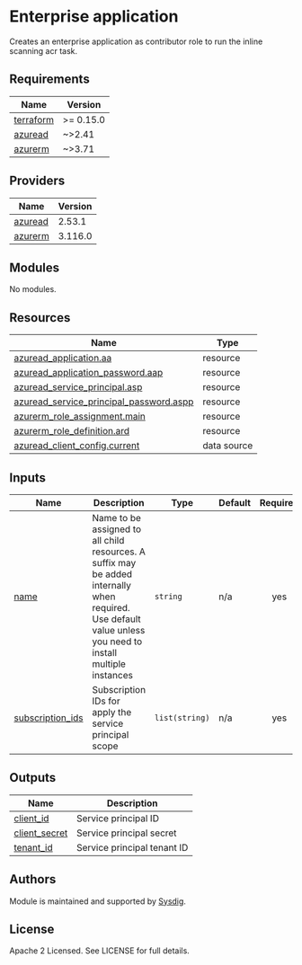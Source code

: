 
# Enterprise application

Creates an enterprise application as contributor role to run the inline scanning acr task.


<!-- BEGINNING OF PRE-COMMIT-TERRAFORM DOCS HOOK -->
## Requirements

| Name | Version |
|------|---------|
| <a name="requirement_terraform"></a> [terraform](#requirement\_terraform) | >= 0.15.0 |
| <a name="requirement_azuread"></a> [azuread](#requirement\_azuread) | ~>2.41 |
| <a name="requirement_azurerm"></a> [azurerm](#requirement\_azurerm) | ~>3.71 |

## Providers

| Name | Version |
|------|---------|
| <a name="provider_azuread"></a> [azuread](#provider\_azuread) | 2.53.1 |
| <a name="provider_azurerm"></a> [azurerm](#provider\_azurerm) | 3.116.0 |

## Modules

No modules.

## Resources

| Name | Type |
|------|------|
| [azuread_application.aa](https://registry.terraform.io/providers/hashicorp/azuread/latest/docs/resources/application) | resource |
| [azuread_application_password.aap](https://registry.terraform.io/providers/hashicorp/azuread/latest/docs/resources/application_password) | resource |
| [azuread_service_principal.asp](https://registry.terraform.io/providers/hashicorp/azuread/latest/docs/resources/service_principal) | resource |
| [azuread_service_principal_password.aspp](https://registry.terraform.io/providers/hashicorp/azuread/latest/docs/resources/service_principal_password) | resource |
| [azurerm_role_assignment.main](https://registry.terraform.io/providers/hashicorp/azurerm/latest/docs/resources/role_assignment) | resource |
| [azurerm_role_definition.ard](https://registry.terraform.io/providers/hashicorp/azurerm/latest/docs/resources/role_definition) | resource |
| [azuread_client_config.current](https://registry.terraform.io/providers/hashicorp/azuread/latest/docs/data-sources/client_config) | data source |

## Inputs

| Name | Description | Type | Default | Required |
|------|-------------|------|---------|:--------:|
| <a name="input_name"></a> [name](#input\_name) | Name to be assigned to all child resources. A suffix may be added internally when required. Use default value unless you need to install multiple instances | `string` | n/a | yes |
| <a name="input_subscription_ids"></a> [subscription\_ids](#input\_subscription\_ids) | Subscription IDs for apply the service principal scope | `list(string)` | n/a | yes |

## Outputs

| Name | Description |
|------|-------------|
| <a name="output_client_id"></a> [client\_id](#output\_client\_id) | Service principal ID |
| <a name="output_client_secret"></a> [client\_secret](#output\_client\_secret) | Service principal secret |
| <a name="output_tenant_id"></a> [tenant\_id](#output\_tenant\_id) | Service principal tenant ID |
<!-- END OF PRE-COMMIT-TERRAFORM DOCS HOOK -->

## Authors

Module is maintained and supported by [Sysdig](https://sysdig.com).

## License

Apache 2 Licensed. See LICENSE for full details.
